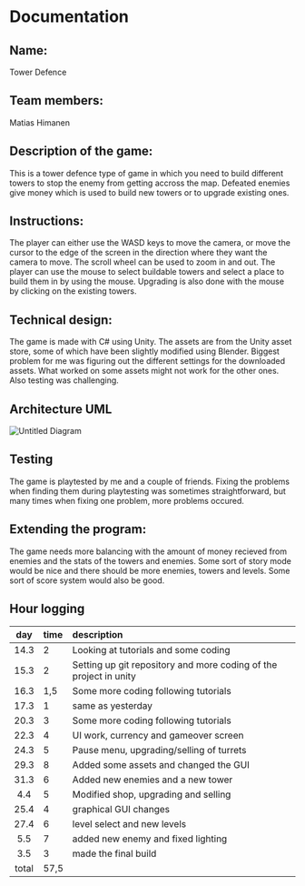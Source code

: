 
# Documentation

## Name: 
Tower Defence

## Team members:

Matias Himanen

## Description of the game:

This is a tower defence type of game in which you need to build different towers to stop the enemy from getting accross the map.
Defeated enemies give money which is used to build new towers or to upgrade existing ones.

## Instructions:

The player can either use the WASD keys to move the camera, or move the cursor to the edge of the screen in the direction where they want the camera to move. The scroll wheel can be used to zoom in and out. The player can use the mouse to select buildable towers and select a place to build them in by using the mouse. Upgrading is also done with the mouse by clicking on the existing towers.

## Technical design:
The game is made with C# using Unity. The assets are from the Unity asset store, some of which have been slightly modified using Blender. Biggest problem for me was figuring out the different settings for the downloaded assets. What worked on some assets might not work for the other ones. Also testing was challenging.


## Architecture UML

![Untitled Diagram](https://user-images.githubusercontent.com/62248076/168607490-cb5c4504-265d-441c-b109-cfc7acfb9462.jpg)


## Testing

The game is playtested by me and a couple of friends. Fixing the problems when finding them during playtesting was sometimes straightforward, but many times when fixing one problem, more problems occured.



## Extending the program:

The game needs more balancing with the amount of money recieved from enemies and the stats of the towers and enemies. Some sort of story mode would be nice and there should be more enemies, towers and levels. Some sort of score system would also be good.



## Hour logging

| day | time | description  |
| :----:|:-----| :-----|
| 14.3 | 2    | Looking at tutorials and some coding |
|15.3 | 2  | Setting up git repository and more coding of the project in unity   |
|16.3| 1,5|    Some more coding following tutorials|
|17.3|1| same as yesterday|
|20.3|3|Some more coding following tutorials|
|22.3| 4|UI work, currency and gameover screen|
|24.3|5|Pause menu, upgrading/selling of turrets|
|29.3| 8| Added some assets and changed the GUI|
|31.3| 6| Added new enemies and a new tower|
4.4| 5 | Modified shop, upgrading and selling |
|25.4| 4| graphical GUI changes|
|27.4| 6| level select and new levels|
|5.5 | 7| added new enemy and fixed lighting|
|3.5| 3| made the final build|
| total   | 57,5   |  


